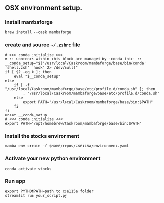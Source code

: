 ## OSX environment setup.
### Install mambaforge
```shell
brew install --cask mambaforge
```
### create and source `~/.zshrc` file
```
# >>> conda initialize >>>
# !! Contents within this block are managed by 'conda init' !!
__conda_setup="$('/usr/local/Caskroom/mambaforge/base/bin/conda' 'shell.zsh' 'hook' 2> /dev/null)"
if [ $? -eq 0 ]; then
    eval "$__conda_setup"
else
    if [ -f "/usr/local/Caskroom/mambaforge/base/etc/profile.d/conda.sh" ]; then
        . "/usr/local/Caskroom/mambaforge/base/etc/profile.d/conda.sh"
    else
        export PATH="/usr/local/Caskroom/mambaforge/base/bin:$PATH"
    fi
fi
unset __conda_setup
# <<< conda initialize <<<
export PATH="/opt/homebrew/Caskroom/mambaforge/base/bin:$PATH"
```
### Install the stocks environment
```shell
mamba env create -f $HOME/repos/CSE115a/environment.yaml
```
### Activate your new python environment
```shell
conda activate stocks
```
### Run app
```shell
export PYTHONPATH=path to cse115a folder
streamlit run your_script.py
```
